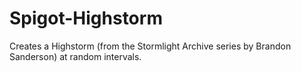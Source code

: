 # Spigot-Highstorm
Creates a Highstorm (from the Stormlight Archive series by Brandon Sanderson) at random intervals.
